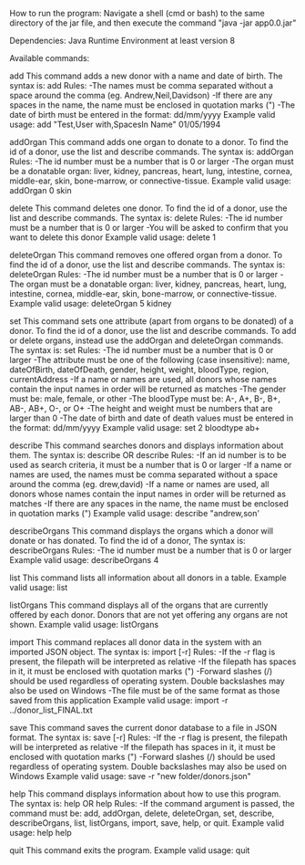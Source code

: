 How to run the program:
Navigate a shell (cmd or bash) to the same directory of the jar file, and then execute the command "java -jar app0.0.jar"


Dependencies:
Java Runtime Environment at least version 8


Available commands:

add
This command adds a new donor with a name and date of birth.
The syntax is: add <name> <date of birth>
Rules:
-The names must be comma separated without a space around the comma (eg. Andrew,Neil,Davidson)
-If there are any spaces in the name, the name must be enclosed in quotation marks (")
-The date of birth must be entered in the format: dd/mm/yyyy
Example valid usage: add "Test,User with,SpacesIn Name" 01/05/1994

addOrgan
This command adds one organ to donate to a donor. To find the id of a donor, use the list and describe commands.
The syntax is: addOrgan <id> <organ>
Rules:
-The id number must be a number that is 0 or larger
-The organ must be a donatable organ: liver, kidney, pancreas, heart, lung, intestine, cornea, middle-ear, skin, bone-marrow, or connective-tissue.
Example valid usage: addOrgan 0 skin

delete
This command deletes one donor. To find the id of a donor, use the list and describe commands.
The syntax is: delete <id>
Rules:
-The id number must be a number that is 0 or larger
-You will be asked to confirm that you want to delete this donor
Example valid usage: delete 1

deleteOrgan
This command removes one offered organ from a donor. To find the id of a donor, use the list and describe commands.
The syntax is: deleteOrgan <id> <organ>
Rules:
-The id number must be a number that is 0 or larger
-The organ must be a donatable organ: liver, kidney, pancreas, heart, lung, intestine, cornea, middle-ear, skin, bone-marrow, or connective-tissue.
Example valid usage: deleteOrgan 5 kidney

set
This command sets one attribute (apart from organs to be donated) of a donor. To find the id of a donor, use the list and describe commands. To add or delete organs, instead use the addOrgan and deleteOrgan commands.
The syntax is: set <id> <attribute> <value>
Rules:
-The id number must be a number that is 0 or larger
-The attribute must be one of the following (case insensitive): name, dateOfBirth, dateOfDeath, gender, height, weight, bloodType, region, currentAddress
-If a name or names are used, all donors whose names contain the input names in order will be returned as matches
-The gender must be: male, female, or other
-The bloodType must be: A-, A+, B-, B+, AB-, AB+, O-, or O+
-The height and weight must be numbers that are larger than 0
-The date of birth and date of death values must be entered in the format: dd/mm/yyyy
Example valid usage: set 2 bloodtype ab+

describe
This command searches donors and displays information about them.
The syntax is: describe <id> OR describe <name>
Rules:
-If an id number is to be used as search criteria, it must be a number that is 0 or larger
-If a name or names are used, the names must be comma separated without a space around the comma (eg. drew,david)
-If a name or names are used, all donors whose names contain the input names in order will be returned as matches
-If there are any spaces in the name, the name must be enclosed in quotation marks (")
Example valid usage: describe "andrew,son\'

describeOrgans
This command displays the organs which a donor will donate or has donated. To find the id of a donor, The syntax is: describeOrgans <id>
Rules:
-The id number must be a number that is 0 or larger
Example valid usage: describeOrgans 4

list
This command lists all information about all donors in a table.
Example valid usage: list

listOrgans
This command displays all of the organs that are currently offered by each donor. Donors that are not yet offering any organs are not shown.
Example valid usage: listOrgans

import
This command replaces all donor data in the system with an imported JSON object.
The syntax is: import [-r] <filename>
Rules:
-If the -r flag is present, the filepath will be interpreted as relative
-If the filepath has spaces in it, it must be enclosed with quotation marks (")
-Forward slashes (/) should be used regardless of operating system. Double backslashes may also be used on Windows
-The file must be of the same format as those saved from this application
Example valid usage: import -r ../donor_list_FINAL.txt

save
This command saves the current donor database to a file in JSON format.
The syntax is: save [-r] <filepath>
Rules:
-If the -r flag is present, the filepath will be interpreted as relative
-If the filepath has spaces in it, it must be enclosed with quotation marks (")
-Forward slashes (/) should be used regardless of operating system. Double backslashes may also be used on Windows
Example valid usage: save -r "new folder/donors.json"

help
This command displays information about how to use this program.
The syntax is: help OR help <command>
Rules:
-If the command argument is passed, the command must be: add, addOrgan, delete, deleteOrgan, set, describe, describeOrgans, list, listOrgans, import, save, help, or quit.
Example valid usage: help help

quit
This command exits the program.
Example valid usage: quit